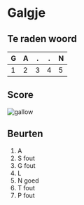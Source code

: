 # Galgje

## Te raden woord

|G|A|.|.|N|
|-|-|-|-|-|
|1|2|3|4|5|

## Score
![gallow](./images/5.png)

## Beurten
1. A
2. S fout
3. G fout
4. L
5. N goed
6. T fout
7. P fout